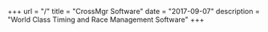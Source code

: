 +++
url = "/"
title = "CrossMgr Software"
date = "2017-09-07"
description = "World Class Timing and Race Management Software"
+++
